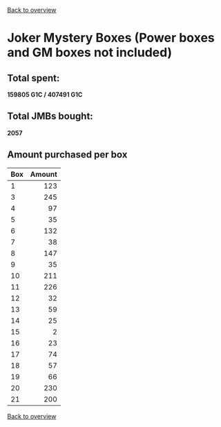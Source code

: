 [Back to overview](../README.md)

# Joker Mystery Boxes (Power boxes and GM boxes not included)

## Total spent: 
**159805 G1C / 407491 G1C**

## Total JMBs bought:
**2057**

## Amount purchased per box

Box|Amount
:---|---:
 1 | 123
 3 | 245
 4 | 97
 5 | 35
 6 | 132
 7 | 38
 8 | 147
 9 | 35
 10 | 211
 11 | 226
 12 | 32
 13 | 59
 14 | 25
 15 | 2
 16 | 23
 17 | 74
 18 | 57
 19 | 66
 20 | 230
 21 | 200

[Back to overview](../README.md)
